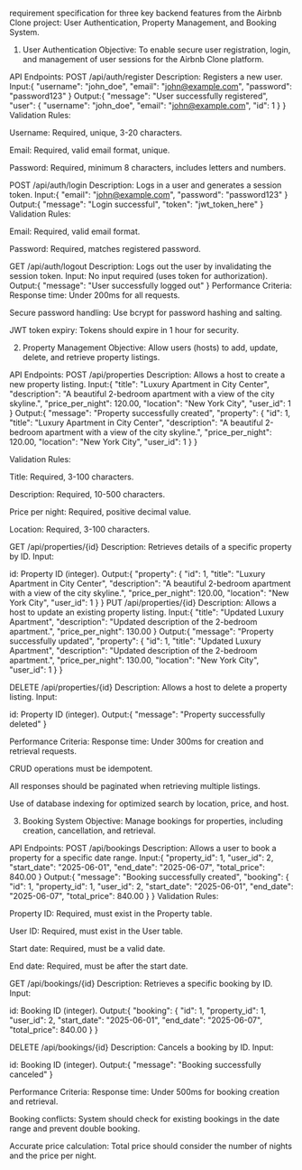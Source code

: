 requirement specification for three key backend features from the Airbnb Clone project: User Authentication, Property Management, and Booking System.

1. User Authentication
Objective: To enable secure user registration, login, and management of user sessions for the Airbnb Clone platform.

API Endpoints:
POST /api/auth/register
Description: Registers a new user.
Input:{
  "username": "john_doe",
  "email": "john@example.com",
  "password": "password123"
}
Output:{
  "message": "User successfully registered",
  "user": {
    "username": "john_doe",
    "email": "john@example.com",
    "id": 1
  }
}
Validation Rules:

Username: Required, unique, 3-20 characters.

Email: Required, valid email format, unique.

Password: Required, minimum 8 characters, includes letters and numbers.


POST /api/auth/login
Description: Logs in a user and generates a session token.
Input:{
  "email": "john@example.com",
  "password": "password123"
}
Output:{
  "message": "Login successful",
  "token": "jwt_token_here"
}
Validation Rules:

Email: Required, valid email format.

Password: Required, matches registered password.

GET /api/auth/logout
Description: Logs out the user by invalidating the session token.
Input: No input required (uses token for authorization).
Output:{
  "message": "User successfully logged out"
}
Performance Criteria:
Response time: Under 200ms for all requests.

Secure password handling: Use bcrypt for password hashing and salting.

JWT token expiry: Tokens should expire in 1 hour for security.



2. Property Management
Objective: Allow users (hosts) to add, update, delete, and retrieve property listings.

API Endpoints:
POST /api/properties
Description: Allows a host to create a new property listing.
Input:{
  "title": "Luxury Apartment in City Center",
  "description": "A beautiful 2-bedroom apartment with a view of the city skyline.",
  "price_per_night": 120.00,
  "location": "New York City",
  "user_id": 1
}
Output:{
  "message": "Property successfully created",
  "property": {
    "id": 1,
    "title": "Luxury Apartment in City Center",
    "description": "A beautiful 2-bedroom apartment with a view of the city skyline.",
    "price_per_night": 120.00,
    "location": "New York City",
    "user_id": 1
  }
}

Validation Rules:

Title: Required, 3-100 characters.

Description: Required, 10-500 characters.

Price per night: Required, positive decimal value.

Location: Required, 3-100 characters.

GET /api/properties/{id}
Description: Retrieves details of a specific property by ID.
Input:

id: Property ID (integer).
Output:{
  "property": {
    "id": 1,
    "title": "Luxury Apartment in City Center",
    "description": "A beautiful 2-bedroom apartment with a view of the city skyline.",
    "price_per_night": 120.00,
    "location": "New York City",
    "user_id": 1
  }
}
PUT /api/properties/{id}
Description: Allows a host to update an existing property listing.
Input:{
  "title": "Updated Luxury Apartment",
  "description": "Updated description of the 2-bedroom apartment.",
  "price_per_night": 130.00
}
Output:{
  "message": "Property successfully updated",
  "property": {
    "id": 1,
    "title": "Updated Luxury Apartment",
    "description": "Updated description of the 2-bedroom apartment.",
    "price_per_night": 130.00,
    "location": "New York City",
    "user_id": 1
  }
}

DELETE /api/properties/{id}
Description: Allows a host to delete a property listing.
Input:

id: Property ID (integer).
Output:{
  "message": "Property successfully deleted"
}


Performance Criteria:
Response time: Under 300ms for creation and retrieval requests.

CRUD operations must be idempotent.

All responses should be paginated when retrieving multiple listings.

Use of database indexing for optimized search by location, price, and host.



3. Booking System
Objective: Manage bookings for properties, including creation, cancellation, and retrieval.

API Endpoints:
POST /api/bookings
Description: Allows a user to book a property for a specific date range.
Input:{
  "property_id": 1,
  "user_id": 2,
  "start_date": "2025-06-01",
  "end_date": "2025-06-07",
  "total_price": 840.00
}
Output:{
  "message": "Booking successfully created",
  "booking": {
    "id": 1,
    "property_id": 1,
    "user_id": 2,
    "start_date": "2025-06-01",
    "end_date": "2025-06-07",
    "total_price": 840.00
  }
}
Validation Rules:

Property ID: Required, must exist in the Property table.

User ID: Required, must exist in the User table.

Start date: Required, must be a valid date.

End date: Required, must be after the start date.

GET /api/bookings/{id}
Description: Retrieves a specific booking by ID.
Input:

id: Booking ID (integer).
Output:{
  "booking": {
    "id": 1,
    "property_id": 1,
    "user_id": 2,
    "start_date": "2025-06-01",
    "end_date": "2025-06-07",
    "total_price": 840.00
  }
}


DELETE /api/bookings/{id}
Description: Cancels a booking by ID.
Input:

id: Booking ID (integer).
Output:{
  "message": "Booking successfully canceled"
}

Performance Criteria:
Response time: Under 500ms for booking creation and retrieval.

Booking conflicts: System should check for existing bookings in the date range and prevent double booking.

Accurate price calculation: Total price should consider the number of nights and the price per night.


